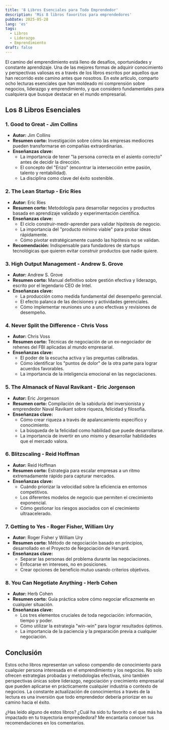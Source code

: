 ```yaml
---
title: '8 Libros Esenciales para Todo Emprendedor'
description: 'Mis 8 libros favoritos para emprendedores'
pubDate: 2025-05-28
lang: 'es'
tags: 
  - Libros
  - Liderazgo
  - Emprendimiento
draft: false
---
```


El camino del emprendimiento está lleno de desafíos, oportunidades y constante aprendizaje. Una de las mejores formas de adquirir conocimiento y perspectivas valiosas es a través de los libros escritos por aquellos que han recorrido este camino antes que nosotros. En este artículo, comparto ocho lecturas esenciales que han moldeado mi comprensión sobre negocios, liderazgo y emprendimiento, y que considero fundamentales para cualquiera que busque destacar en el mundo empresarial.

## Los 8 Libros Esenciales

### 1. Good to Great - Jim Collins

- **Autor:** Jim Collins
- **Resumen corto:** Investigación sobre cómo las empresas mediocres pueden transformarse en compañías extraordinarias.
- **Enseñanzas clave:**
  - La importancia de tener "la persona correcta en el asiento correcto" antes de decidir la dirección.
  - El concepto del "Erizo" (encontrar la intersección entre pasión, talento y rentabilidad).
  - La disciplina como clave del éxito sostenible.

### 2. The Lean Startup - Eric Ries

- **Autor:** Eric Ries
- **Resumen corto:** Metodología para desarrollar negocios y productos basada en aprendizaje validado y experimentación científica.
- **Enseñanzas clave:**
  - El ciclo construir-medir-aprender para validar hipótesis de negocio.
  - La importancia del "producto mínimo viable" para probar ideas rápidamente.
  - Cómo pivotar estratégicamente cuando las hipótesis no se validan.
- **Recomendación:** Indispensable para fundadores de startups tecnológicas que quieren evitar construir productos que nadie quiere.

### 3. High Output Management - Andrew S. Grove

- **Autor:** Andrew S. Grove
- **Resumen corto:** Manual definitivo sobre gestión efectiva y liderazgo, escrito por el legendario CEO de Intel.
- **Enseñanzas clave:**
  - La producción como medida fundamental del desempeño gerencial.
  - El efecto palanca de las decisiones y actividades gerenciales.
  - Cómo implementar reuniones uno a uno efectivas y revisiones de desempeño.

### 4. Never Split the Difference - Chris Voss

- **Autor:** Chris Voss
- **Resumen corto:** Técnicas de negociación de un ex-negociador de rehenes del FBI aplicadas al mundo empresarial.
- **Enseñanzas clave:**
  - El poder de la escucha activa y las preguntas calibradas.
  - Cómo identificar los "puntos de dolor" de la otra parte para lograr acuerdos favorables.
  - La importancia de la inteligencia emocional en las negociaciones.

### 5. The Almanack of Naval Ravikant - Eric Jorgenson

- **Autor:** Eric Jorgenson
- **Resumen corto:** Compilación de la sabiduría del inversionista y emprendedor Naval Ravikant sobre riqueza, felicidad y filosofía.
- **Enseñanzas clave:**
  - Cómo crear riqueza a través de apalancamiento específico y conocimiento.
  - La búsqueda de la felicidad como habilidad que puede desarrollarse.
  - La importancia de invertir en uno mismo y desarrollar habilidades que el mercado valora.

### 6. Blitzscaling - Reid Hoffman

- **Autor:** Reid Hoffman
- **Resumen corto:** Estrategia para escalar empresas a un ritmo extremadamente rápido para capturar mercados.
- **Enseñanzas clave:**
  - Cuándo priorizar la velocidad sobre la eficiencia en entornos competitivos.
  - Los diferentes modelos de negocio que permiten el crecimiento exponencial.
  - Cómo gestionar los riesgos asociados con el crecimiento ultraacelerado.

### 7. Getting to Yes - Roger Fisher, William Ury

- **Autor:** Roger Fisher y William Ury
- **Resumen corto:** Método de negociación basado en principios, desarrollado en el Proyecto de Negociación de Harvard.
- **Enseñanzas clave:**
  - Separar las personas del problema durante las negociaciones.
  - Enfocarse en intereses, no en posiciones.
  - Crear opciones de beneficio mutuo usando criterios objetivos.

### 8. You Can Negotiate Anything - Herb Cohen

- **Autor:** Herb Cohen
- **Resumen corto:** Guía práctica sobre cómo negociar eficazmente en cualquier situación.
- **Enseñanzas clave:**
  - Los tres elementos cruciales de toda negociación: información, tiempo y poder.
  - Cómo utilizar la estrategia "win-win" para lograr resultados óptimos.
  - La importancia de la paciencia y la preparación previa a cualquier negociación.

## Conclusión

Estos ocho libros representan un valioso compendio de conocimiento para cualquier persona interesada en el emprendimiento y los negocios. No solo ofrecen estrategias probadas y metodologías efectivas, sino también perspectivas únicas sobre liderazgo, negociación y crecimiento empresarial que pueden aplicarse en prácticamente cualquier industria o contexto de negocios. La constante actualización de conocimientos a través de la lectura es una inversión que todo emprendedor debería priorizar en su camino hacia el éxito.

¿Has leído alguno de estos libros? ¿Cuál ha sido tu favorito o el que más ha impactado en tu trayectoria emprendedora? Me encantaría conocer tus recomendaciones en los comentarios.

